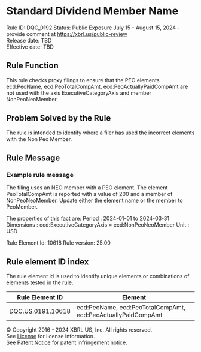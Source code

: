 # Standard Dividend Member Name
Rule ID: DQC_0192
Status: Public Exposure July 15 - August 15, 2024 - provide comment at https://xbrl.us/public-review  
Release date: TBD  
Effective date: TBD  
  
## Rule Function
This rule checks proxy filings to ensure that the PEO elements ecd:PeoName, ecd:PeoTotalCompAmt, ecd:PeoActuallyPaidCompAmt are not used with the axis ExecutiveCategoryAxis and member NonPeoNeoMember  

## Problem Solved by the Rule
The rule is intended to identify where a filer has used the incorrect elements with the Non Peo Member.
## Rule Message
### Example rule message 
The filing uses an NEO member with a PEO element. The element PeoTotalCompAmt is reported with a value of 200 and a member of NonPeoNeoMember. Update either the element name or the member to PeoMember.

The properties of this  fact are:
Period : 2024-01-01 to 2024-03-31
Dimensions : ecd:ExecutiveCategoryAxis = ecd:NonPeoNeoMember
Unit : USD

Rule Element Id: 10618
Rule version: 25.00


## Rule element ID index  
The rule element id is used to identify unique elements or combinations of elements tested in the rule.

|Rule Element ID|Element|
|--- |--- |
| DQC.US.0191.10618 |ecd:PeoName, ecd:PeoTotalCompAmt, ecd:PeoActuallyPaidCompAmt|


© Copyright 2016 - 2024 XBRL US, Inc. All rights reserved.   
See [License](https://xbrl.us/dqc-license) for license information.  
See [Patent Notice](https://xbrl.us/dqc-patent) for patent infringement notice.  
